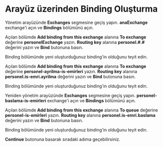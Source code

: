# Arayüz üzerinden Binding Oluşturma

Yönetim arayüzünde **Exchanges** segmesine geçiş yapın. **anaExchange** exchange'i açın ve **Bindings** bölümünü açın.

Açılan bölümde **Add binding from this exchange** alanına **To exchange** değerine **personelExchange** yazın. **Routing key** alanına **personel.#.#** değerini yazın ve **Bind** butonuna basın.

Binding bölümünde yeni oluşturduğunuz binding'in olduğunu teyit edin.

Açılan bölümde **Add binding from this exchange** alanına **To exchange** değerine **personel-ayrilma-is-emirleri** yazın. **Routing key** alanına **personel.is-emri.ayrilma** değerini yazın ve **Bind** butonuna basın.

Binding bölümünde yeni oluşturduğunuz binding'in olduğunu teyit edin.

Yeniden yönetim arayüzünde **Exchanges** segmesine geçiş yapın. **personel-baslama-is-emirleri** exchange'i açın ve **Bindings** bölümünü açın.

Açılan bölümde **Add binding from this exchange** alanına **To queue** değerine **personel-is-emirleri** yazın. **Routing key** alanına **personel.is-emri.baslama** değerini yazın ve **Bind** butonuna basın.

Binding bölümünde yeni oluşturduğunuz binding'in olduğunu teyit edin.

**Continue** butonuna basarak sıradaki adıma geçebilirsiniz.
